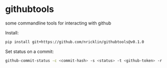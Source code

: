 # githubtools
some commandline tools for interacting with github

Install:
```bash
pip install git+https://github.com/nricklin/githubtools@v0.1.0
```

Set status on a commit:
```bash
github-commit-status -c <commit-hash> -s <status> -t <github-token> -r <github_repo> --url <URL> --context <context> -d "<description>"
```

